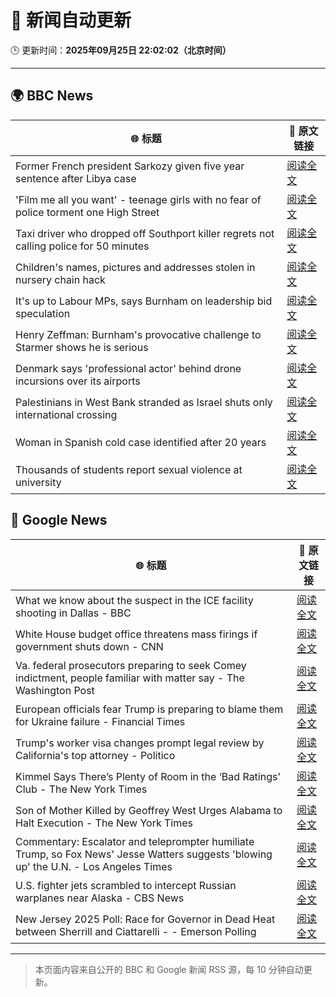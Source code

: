 # 🧠 新闻自动更新

🕒 更新时间：**2025年09月25日 22:02:02（北京时间）**

---

## 🌍 BBC News

| 🌐 标题 | 🔗 原文链接 |
|--------|-------------|
| Former French president Sarkozy given five year sentence after Libya case | [阅读全文](https://www.bbc.com/news/articles/cp98kepmj9lo?at_medium=RSS&at_campaign=rss) |
| 'Film me all you want' - teenage girls with no fear of police torment one High Street | [阅读全文](https://www.bbc.com/news/articles/c0q751vlxw1o?at_medium=RSS&at_campaign=rss) |
| Taxi driver who dropped off Southport killer regrets not calling police for 50 minutes | [阅读全文](https://www.bbc.com/news/articles/cpd96g46vzwo?at_medium=RSS&at_campaign=rss) |
| Children's names, pictures and addresses stolen in nursery chain hack | [阅读全文](https://www.bbc.com/news/articles/c62ldyvpwv9o?at_medium=RSS&at_campaign=rss) |
| It's up to Labour MPs, says Burnham on leadership bid speculation | [阅读全文](https://www.bbc.com/news/articles/c7v1m873mjyo?at_medium=RSS&at_campaign=rss) |
| Henry Zeffman: Burnham's provocative challenge to Starmer shows he is serious | [阅读全文](https://www.bbc.com/news/articles/cx275r1l3xpo?at_medium=RSS&at_campaign=rss) |
| Denmark says 'professional actor' behind drone incursions over its airports | [阅读全文](https://www.bbc.com/news/articles/c7401vk4lgzo?at_medium=RSS&at_campaign=rss) |
| Palestinians in West Bank stranded as Israel shuts only international crossing | [阅读全文](https://www.bbc.com/news/articles/c9wd74r0qdvo?at_medium=RSS&at_campaign=rss) |
| Woman in Spanish cold case identified after 20 years | [阅读全文](https://www.bbc.com/news/articles/cj4yqwnl1q7o?at_medium=RSS&at_campaign=rss) |
| Thousands of students report sexual violence at university | [阅读全文](https://www.bbc.com/news/articles/cq65z20pde2o?at_medium=RSS&at_campaign=rss) |

## 📰 Google News

| 🌐 标题 | 🔗 原文链接 |
|--------|-------------|
| What we know about the suspect in the ICE facility shooting in Dallas - BBC | [阅读全文](https://news.google.com/rss/articles/CBMiVEFVX3lxTE5adnBxQmFqcmlBazdDeXBzMFkwR3U0MTViMWRDaFpScVVvSGxHcDE5cTlOQ0pET25rQWFkNnJ4VWxKMmtQcWlMMDBVZ0RnakpGbnQ2Vg?oc=5) |
| White House budget office threatens mass firings if government shuts down - CNN | [阅读全文](https://news.google.com/rss/articles/CBMijgFBVV95cUxORno1d2pVanBMYTRIQllBdXVlanFYU3FQT3ZrdnVoeU02LUI1SUl5ZUNNNUVGYTNoU0ZXNThYUnBCTC1zdlNaWTFMZlpKLWtxdkZ4REZCTF9iek9RUDdEM0lXVFVyRWM4RXlwOTNOZTFJai1qM1RuelpSdldGcEJIM2lYMlVRWG41a1BEMHZn?oc=5) |
| Va. federal prosecutors preparing to seek Comey indictment, people familiar with matter say - The Washington Post | [阅读全文](https://news.google.com/rss/articles/CBMiowFBVV95cUxOZ2NHbmVmQ2w1TlJ3Z2F6ZTlkRURjajVxUUNObWlsbVdKVGRNLXpnOXVfbE9RRzZHR3drUFdpc3ctVDkzQ0s4SUZXMFFBbDJfS3hMTWxtNEM1b3VjWURBdUlhNjFnZWRIU2dFMUQ3SmVfZVVKMy16dmprN3J0OTFBUTlGSFFyZW9lMUUyOVg0dks3RTV2TERMYkpNa3NwWk9rSFZB?oc=5) |
| European officials fear Trump is preparing to blame them for Ukraine failure - Financial Times | [阅读全文](https://news.google.com/rss/articles/CBMicEFVX3lxTE9nc1pyV25qbEo0ZFRoNEVmUFBrVkR1ODVkYTV3bEF5RDlaQUwtYUgySDVhY1Z2REl2VXhhT2lpRFczSHMxRVFhLW1nNGgyVW9tVGFwcTBLNkNwM0RpYUFyVVNPeE9HOUxYd29GODYxd2M?oc=5) |
| Trump's worker visa changes prompt legal review by California's top attorney - Politico | [阅读全文](https://news.google.com/rss/articles/CBMikgFBVV95cUxNd2I1WXNkY3hueHFBeUZ2blJmUDZKNU1hZTYtNTN6R01sRUl5MEhUNVBIYWNlNktxUF9RNDNBOG5hcmFFTU9MeUJ5SWJEb3VLUDl6dU1tZGxQTGNjdExLbFpnNHIxbGJhRmo3YlR0MnJVRHEwYjMyYXRNaklKMnpXekdUMDBfUDdqaFlleFRIVkFnUQ?oc=5) |
| Kimmel Says There’s Plenty of Room in the ‘Bad Ratings’ Club - The New York Times | [阅读全文](https://news.google.com/rss/articles/CBMijgFBVV95cUxNOVYxSC15Y1BOU2NTT1lLZDlrblNJSll0SVBRQ0FObklDaXJxd0kxbWlXRHl4T3gyeGJSc3JQMUY3TFRpa0p3WUJ0NmRldzlZamw2ZDkwYUJNSkROLVNBTGgtUFNCc2tjal9FS0RUZU5STUNWVDdvV25uTGt6aHJHVS13UEJsQWYtUEo4OUJn?oc=5) |
| Son of Mother Killed by Geoffrey West Urges Alabama to Halt Execution - The New York Times | [阅读全文](https://news.google.com/rss/articles/CBMikgFBVV95cUxNb09yTXNnQ2g4ZHM4ZGVIczZIUmVCaVBDZTlFZHFsaFNnN1lHVnBySzNld0hDRVJ5TXROOUxwQlZZamFNUEw2RDBJT2Jrd3pmZmxHbV9BS2FGX1dkTlNBUm1odERWVVpPT3cxNFFrWjI4RjdNNDRnRXRKYmsyX1BYc2R5RkV1ZVBERFljX2V5WTFPZw?oc=5) |
| Commentary: Escalator and teleprompter humiliate Trump, so Fox News' Jesse Watters suggests 'blowing up' the U.N. - Los Angeles Times | [阅读全文](https://news.google.com/rss/articles/CBMinAFBVV95cUxQX0FSam1vTWFvM0o2Vk9rZDFhMXFMeEo1bTR0RWtVeGhLUDdVemV1bzNHMFNNbXMwa1c5YVVvTEh1WHJ3blM0T3NKUUljOFJ5MlpDejhoTnctWnRROWNnZlZ1bVRrdThQMFpLZ2dkNVFZUUotT2xVc2ZCRDREcC1Cd1BldlFJVDFVT0V6NDg2T1E3blFVZXdSREE3Y3k?oc=5) |
| U.S. fighter jets scrambled to intercept Russian warplanes near Alaska - CBS News | [阅读全文](https://news.google.com/rss/articles/CBMiowFBVV95cUxQOTZMYWFOcFNFTkI0SkxXc2tuV0dod04wZ25hWE1PUFc1NUlPQTJIc2Y0MTV6c2lzNGNfZllPRkZVTGhrUWhqQkJkN1FHdEtRQXlsV3gyUHJTZkJtSk5aUDlaWmM4ekxmRS12X0pzTlc4OUU2Tl9qY0NYM1QwamR0OTFaV1RpS0VSVFhnLXE0eUlMcWVmZ3ZDYW45eTJIdXRMQ1dZ0gGoAUFVX3lxTE80SkJldVhqYldUZzVoZ2NhUmZlVktwSWJHLWFmRDdIT0dubHdVRE9qeXNUX1V1bDE3OHY4UDBxbVZRbTc1cmozLVp5N1BNelVvLW4waFpaeWh1NFVGQ2RubDV6a3R3VHN6N0FiUmJMSUZsV2hfOEtLV0dhVlFMZkh0RFBJR3YwQVFnTGVIakxxS2JkVF9CSXFERmlDMWJGSkhjaFVZc3BwRQ?oc=5) |
| New Jersey 2025 Poll: Race for Governor in Dead Heat between Sherrill and Ciattarelli - - Emerson Polling | [阅读全文](https://news.google.com/rss/articles/CBMiZkFVX3lxTE1IME1sYktDcFZqTlY2amVwUWI4QzhXVkxST0RydG5aSnFTbFBhMjJENFMwWnZSWnlJRmxBclR3dDJnRHE2aW4ya3N1TDYxMDRMQWpnNjZrZVVRNEhKZmtKLXBsN0xDQQ?oc=5) |

---
> 本页面内容来自公开的 BBC 和 Google 新闻 RSS 源，每 10 分钟自动更新。